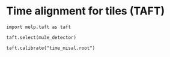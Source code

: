 # Time alignment for tiles (TAFT)

```
import melp.taft as taft

taft.select(mu3e_detector)

taft.calibrate("time_misal.root")
```